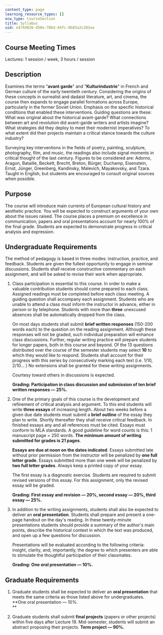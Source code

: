 ```yaml
---
content_type: page
learning_resource_types: []
ocw_type: CourseSection
title: Syllabus
uid: e4744826-d50e-70bd-44fc-0b83a2c201ea
---
```


Course Meeting Times
--------------------

Lectures: 1 session / week, 3 hours / session

Description
-----------

Examines the terms "**avant garde**" and "**Kulturindustrie**" in French and German culture of the early twentieth century. Considering the origins of these concepts in surrealist and dadaist literature, art, and cinema, the course then expands to engage parallel formations across Europe, particularly in the former Soviet Union. Emphasis on the specific historical conditions that enabled these interventions. Guiding questions are these: What was original about the historical avant-garde? What connections between art and revolution did avant-garde writers and artists imagine? What strategies did they deploy to meet their modernist imperatives? To what extent did their projects maintain a critical stance towards the culture industry?

Surveying key interventions in the fields of poetry, painting, sculpture, photography, film, and music, the readings also include signal moments in critical thought of the last century. Figures to be considered are: Adorno, Aragon, Bataille, Beckett, Brecht, Breton, Bürger, Duchamp, Eisenstein, Ernst, Jünger, Greenberg, Kandinsky, Malevich, Mayakovsky, and Tzara. Taught in English, but students are encouraged to consult original sources when possible.

Purpose
-------

The course will introduce main currents of European cultural history and aesthetic practice. You will be expected to construct arguments of your own about the issues raised. The course places a premium on excellence in communication; papers and oral presentations account for nearly 100% of the final grade. Students are expected to demonstrate progress in critical analysis and expression.

Undergraduate Requirements
--------------------------

The method of pedagogy is based in three modes: instruction, practice, and feedback. Students are given the fullest opportunity to engage in seminar discussions. Students shall receive constructive commentary on each assignment, and will be asked to revise their work when appropriate.

1.  Class participation is essential to this course. In order to make a valuable contribution students should come prepared to each class. Assigned readings must be completed before each class meeting. A guiding question shall accompany each assignment. Students who are unable to attend a class must inform the instructor in advance, either in person or by telephone. Students with more than **three** unexcused absences shall be automatically dropped from the class.  
      
    On most days students shall submit **brief written responses** (150-200 words each) to the question on the reading assignment. Although these responses will not be graded, such individual preparation will enhance class discussions. Further, regular writing practice will prepare students for longer papers, both in this course and beyond. Of the 13 questions distributed over the course of the semester students may select **10** to which they would like to respond. Students shall account for their progress with this series by consecutively marking each text (i.e. 1/10, 2/10… ) No extensions shall be granted for these writing assignments.  
      
    Courtesy toward others in discussions is expected.  
      
    **Grading: Participation in class discussion and submission of ten brief written responses — 25%.**
2.  One of the primary goals of this course is the development and refinement of critical analysis and argument. To this end students will write **three essays** of increasing length. About two weeks before a given due date students must submit a **brief outline** of the essay they plan to write. Shortly thereafter they shall receive critical feedback. In finished essays any and all references must be cited. Essays must conform to MLA standards. A good guideline for word counts is this: 1 manuscript page = 250 words. **The minimum amount of writing submitted for grades is 21 pages**.  
      
    **Essays are due at noon on the dates indicated**. Essays submitted late without prior permission from the instructor will be penalized by **one full letter grade**. Essays submitted more than one week will be penalized by **two full letter grades**. Always keep a printed copy of your essay.  
      
    The first essay is a diagnostic exercise. Students are required to submit revised versions of this essay. For this assignment, only the revised essay will be graded.  
      
    **Grading: First essay and revision — 20%, second essay — 20%, third essay — 25%.**
3.  In addition to the writing assignments, students shall also be expected to deliver an **oral presentation**. Students shall prepare and present a one-page handout on the day's reading. In these twenty-minute presentations students should provide a summary of the author's main points, describe the historical context in which the text was produced, and open up a few questions for discussion.  
      
    Presentations will be evaluated according to the following criteria: insight, clarity, and, importantly, the degree to which presenters are able to stimulate the thoughtful participation of their classmates.  
      
    **Grading: One oral presentation — 10%.**

Graduate Requirements
---------------------

1.  Graduate students shall be expected to deliver an **oral presentation** that meets the same criteria as those listed above for undergraduates. **One oral presentation — 10%.  
    **  
    
2.  Graduate students shall submit **final projects** (papers or other projects) within five days after Lecture 19. Mid-semester, students will submit an abstract proposing their projects. **Term project — 90%.**